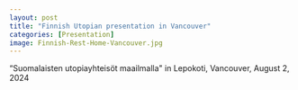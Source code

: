 ```yaml
--- 
layout: post
title: "Finnish Utopian presentation in Vancouver"
categories: [Presentation]
image: Finnish-Rest-Home-Vancouver.jpg
---
```

“Suomalaisten utopiayhteisöt maailmalla" in Lepokoti, Vancouver, August 2, 2024
